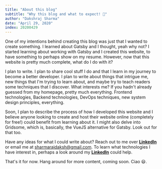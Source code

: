 ```yaml
---
title: "About this blog"
subtitle: "Why this blog and what to expect! 🚀"
author: "Dakshraj Sharma"
date: "April 29, 2020"
index: 20200429
---
```


One of my intentions behind creating this blog was just that I wanted to create something. I learned about Gatsby and I thought, yeah why not? I started learning about working with Gatsby and I created this website, to have something to perhaps show on my resume. However, now that this website is pretty much complete, what do I do with it? 

I plan to write. I plan to share cool stuff I do and that I learn in my journey to become a better developer. I plan to write about things that intrigue me, new things that I'm trying to learn about, and maybe try to teach readers some techniques that I discover. What interests me? If you hadn't already guessed from my homepage, pretty much everything. Frontend technologies, Backend technologies, DevOps techniques, new system design principles, everything. 

Soon, I plan to describe the process of how I developed this website and I believe anyone looking to create and host their website online (completely for free!) could benefit from learning about it. I might also delve into Gridsome, which is, basically, the VueJS alternative for Gatsby. Look out for that too.

Have any ideas for what I could write about? Reach out to me over **[LinkedIn](https://www.linkedin.com/in/sharmarajdaksh/)** or email me at sharmarajdaksh@gmail.com. To learn what technologies I have interest in, perhaps a look around my **[LinkedIn](https://www.linkedin.com/in/sharmarajdaksh/)** could help.

That's it for now. Hang around for more content, coming soon. Ciao 😃.